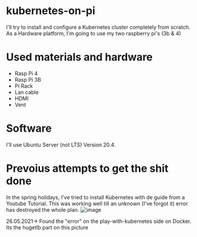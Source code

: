 # kubernetes-on-pi
I'll try to install and configure a Kubernetes cluster completely from scratch. As a Hardware platform, I'm going to use my two raspberry pi's (3b &amp; 4)

# Used materials and hardware
- Rasp Pi 4
- Rasp Pi 3B
- Pi Rack 
- Lan cable
- HDMI
- Vent

# Software
I'll use Ubuntu Server (not LTS) Version 20.4.

# Prevoius attempts to get the shit done
In the spring holidays, I've tried to install Kubernetes with de guide from a Youtube Tutorial. This was working well till an unknown (I've forgot it) error has destroyed the whole plan.
![image](https://user-images.githubusercontent.com/63262820/119652647-a9b24780-be26-11eb-9a71-20303e60e585.png)

26.05.2021-> Found the "error" on the play-with-kubernetes side on Docker. Its the hugetlb part on this picture
